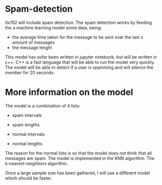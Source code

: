 # Spam-detection

0x102 will include spam detection. The spam detection works by feeding the a machine learning model some data, being:

- the average time taken for the message to be sent over the last x amount of messages
- the message length

This model has sofar been written in jupyter notebook, but will be written in c++. C++ is a fast language that will be able to run the model very quickly. The model will be able to detect if a user is spamming and will silence the member for 20 seconds.

# More information on the model

The model is a combination of 4 lists:

- spam intervals
- spam lengths

- normal intervals
- normal lengths

The reason for the normal lists is so that the model does not think that all messages are spam.
The model is implemented in the KNN algorithm. The k-nearest-neighbors algorithm.

Once a large sample size has been gathered, I will use a different model which should be faster.
